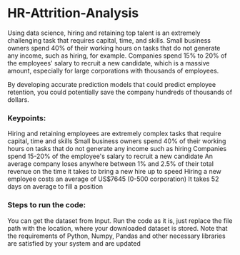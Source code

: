 # HR-Attrition-Analysis

Using data science, hiring and retaining top talent is an extremely challenging task that requires capital, time, and skills. Small business owners spend 40% of their working hours on tasks that do not generate any income, such as hiring, for example. Companies spend 15% to 20% of the employees' salary to recruit a new candidate, which is a massive amount, especially for large corporations with thousands of employees.

By developing accurate prediction models that could predict employee retention, you could potentially save the company hundreds of thousands of dollars.

### Keypoints:

Hiring and retaining employees are extremely complex tasks that require capital, time and skills
Small business owners spend 40% of their working hours on tasks that do not generate any income such as hiring
Companies spend 15-20% of the employee's salary to recruit a new candidate
An average company loses anywhere between 1% and 2.5% of their total revenue on the time it takes to bring a new hire up to speed
Hiring a new employee costs an average of US$7645 (0-500 corporation)
It takes 52 days on average to fill a position

### Steps to run the code: 

You can get the dataset from Input.
Run the code as it is, just replace the file path with the location, where your downloaded dataset is stored.
Note that the requirements of Python, Numpy, Pandas and other necessary libraries are satisfied by your system and are updated
